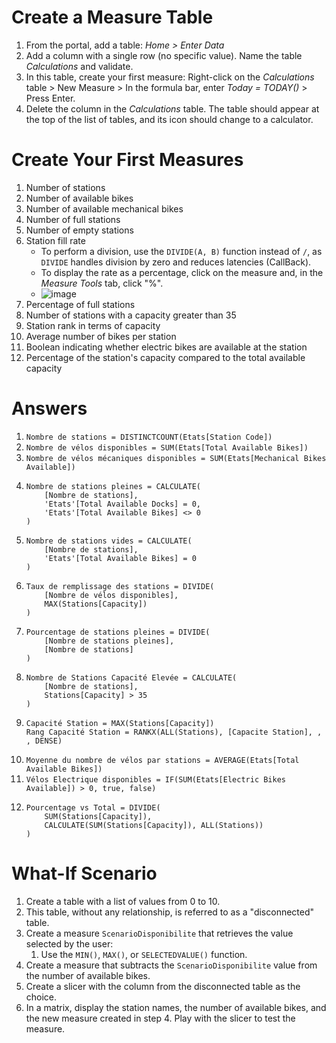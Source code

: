 # Create a Measure Table  

1. From the portal, add a table: _Home > Enter Data_  
2. Add a column with a single row (no specific value). Name the table _Calculations_ and validate.  
3. In this table, create your first measure: Right-click on the _Calculations_ table > New Measure > In the formula bar, enter _Today = TODAY()_ > Press Enter.  
4. Delete the column in the _Calculations_ table. The table should appear at the top of the list of tables, and its icon should change to a calculator.  

# Create Your First Measures  

1. Number of stations  
2. Number of available bikes  
3. Number of available mechanical bikes  
4. Number of full stations  
5. Number of empty stations  
6. Station fill rate  
   - To perform a division, use the `DIVIDE(A, B)` function instead of `/`, as `DIVIDE` handles division by zero and reduces latencies (CallBack).  
   - To display the rate as a percentage, click on the measure and, in the _Measure Tools_ tab, click "%".  
   - ![image](https://github.com/user-attachments/assets/c2d915fb-0721-4446-86c3-42540c9fe64c)  
7. Percentage of full stations  
8. Number of stations with a capacity greater than 35  
9. Station rank in terms of capacity  
10. Average number of bikes per station  
11. Boolean indicating whether electric bikes are available at the station  
12. Percentage of the station's capacity compared to the total available capacity  

# Answers  

1. ```Nombre de stations = DISTINCTCOUNT(Etats[Station Code])```  
2. ```Nombre de vélos disponibles = SUM(Etats[Total Available Bikes])```  
3. ```Nombre de vélos mécaniques disponibles = SUM(Etats[Mechanical Bikes Available])```  
4. ```  
   Nombre de stations pleines = CALCULATE(  
       [Nombre de stations],  
       'Etats'[Total Available Docks] = 0,  
       'Etats'[Total Available Bikes] <> 0  
   )  
   ```  
5. ```  
   Nombre de stations vides = CALCULATE(  
       [Nombre de stations],  
       'Etats'[Total Available Bikes] = 0  
   )  
   ```  
6. ```  
   Taux de remplissage des stations = DIVIDE(  
       [Nombre de vélos disponibles],  
       MAX(Stations[Capacity])  
   )  
   ```  
7. ```  
   Pourcentage de stations pleines = DIVIDE(  
       [Nombre de stations pleines],  
       [Nombre de stations]  
   )  
   ```  
8. ```  
   Nombre de Stations Capacité Elevée = CALCULATE(  
       [Nombre de stations],  
       Stations[Capacity] > 35  
   )  
   ```  
9. ```  
   Capacité Station = MAX(Stations[Capacity])  
   Rang Capacité Station = RANKX(ALL(Stations), [Capacite Station], , , DENSE)  
   ```  
10. ```Moyenne du nombre de vélos par stations = AVERAGE(Etats[Total Available Bikes])```  
11. ```Vélos Electrique disponibles = IF(SUM(Etats[Electric Bikes Available]) > 0, true, false)```  
12. ```  
    Pourcentage vs Total = DIVIDE(  
        SUM(Stations[Capacity]),  
        CALCULATE(SUM(Stations[Capacity]), ALL(Stations))  
    )  
    ```  

# What-If Scenario  

1. Create a table with a list of values from 0 to 10.  
2. This table, without any relationship, is referred to as a "disconnected" table.  
3. Create a measure `ScenarioDisponibilite` that retrieves the value selected by the user:  
   1. Use the `MIN()`, `MAX()`, or `SELECTEDVALUE()` function.  
4. Create a measure that subtracts the `ScenarioDisponibilite` value from the number of available bikes.  
5. Create a slicer with the column from the disconnected table as the choice.  
6. In a matrix, display the station names, the number of available bikes, and the new measure created in step 4. Play with the slicer to test the measure.  
